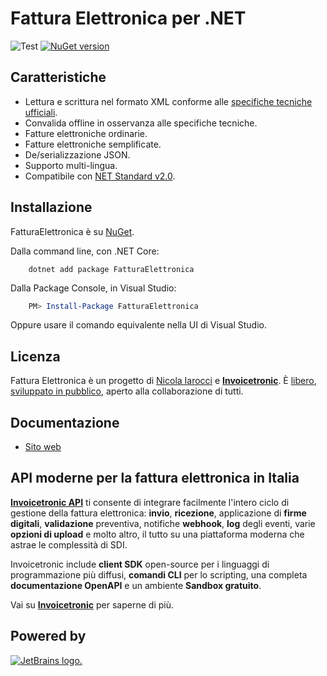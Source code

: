 ﻿# Fattura Elettronica per .NET

![Test](https://github.com/FatturaElettronica/FatturaElettronica.NET/workflows/Test/badge.svg)
[![NuGet version](https://badge.fury.io/nu/FatturaElettronica.svg)](https://badge.fury.io/nu/FatturaElettronica)

## Caratteristiche

- Lettura e scrittura nel formato XML conforme alle [specifiche tecniche ufficiali][pa].
- Convalida offline in osservanza alle specifiche tecniche.
- Fatture elettroniche ordinarie.
- Fatture elettroniche semplificate.
- De/serializzazione JSON.
- Supporto multi-lingua.
- Compatibile con [NET Standard v2.0][netstandard].

## Installazione

FatturaElettronica è su [NuGet][nuget].

Dalla command line, con .NET Core:

```Shell
    dotnet add package FatturaElettronica
```

Dalla Package Console, in Visual Studio:

```PowerShell
    PM> Install-Package FatturaElettronica
```

Oppure usare il comando equivalente nella UI di Visual Studio.

## Licenza

Fattura Elettronica è un progetto di [Nicola Iarocci][ni] e
[__Invoicetronic__][it]. È [libero][bsd], [sviluppato in pubblico][gh], aperto
alla collaborazione di tutti.

## Documentazione

- [Sito web](https://fatturaelettronicaopensource.org/)

## API moderne per la fattura elettronica in Italia

[__Invoicetronic API__][it] ti consente di integrare facilmente l'intero ciclo di gestione della fattura elettronica: __invio__, __ricezione__, applicazione di __firme digitali__, __validazione__ preventiva, notifiche __webhook__, __log__ degli eventi, varie __opzioni di upload__ e molto altro, il tutto su una piattaforma moderna che astrae le complessità di SDI.

Invoicetronic include __client SDK__ open-source per i linguaggi di programmazione più diffusi, __comandi CLI__ per lo
scripting, una completa __documentazione OpenAPI__ e un ambiente __Sandbox gratuito__.

Vai su [__Invoicetronic__][it] per saperne di più.

## Powered by

[![JetBrains logo.](https://resources.jetbrains.com/storage/products/company/brand/logos/jetbrains.svg)](https://jb.gg/OpenSourceSupport)

[pa]: https://www.agenziaentrate.gov.it/portale/web/guest/specifiche-tecniche-versione-1.8
[bsd]: http://github.com/FatturaElettronica/FatturaElettronica.NET/blob/master/LICENSE.txt
[ga]: http://gestionaleamica.com
[ni]: https://nicolaiarocci.com
[nuget]: https://www.nuget.org/packages/FatturaElettronica/
[netstandard]: https://github.com/dotnet/standard/blob/master/docs/versions/netstandard2.0.md
[rp]: http://www.kalamun.org/
[ghs]: https://github.com/sponsors/nicolaiarocci
[it]: https://www.invoicetronic.com
[gh]: https://github.com/FatturaElettronica/FatturaElettronica.NET